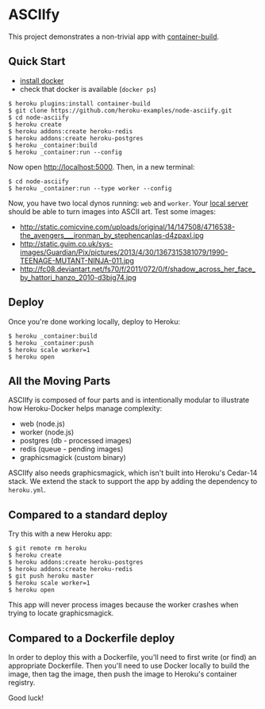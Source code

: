 # ASCIIfy

This project demonstrates a non-trivial app with
[container-build](https://devcenter.heroku.com/articles/build-and-run-heroku-apps-locally-with-docker?preview=1).

## Quick Start

- [install docker](https://docs.docker.com/installation/)
- check that docker is available (`docker ps`)

```
$ heroku plugins:install container-build
$ git clone https://github.com/heroku-examples/node-asciify.git
$ cd node-asciify
$ heroku create
$ heroku addons:create heroku-redis
$ heroku addons:create heroku-postgres
$ heroku _container:build
$ heroku _container:run --config
```

Now open [http://localhost:5000](http://localhost:5000).
Then, in a new terminal:

```
$ cd node-asciify
$ heroku _container:run --type worker --config
```

Now, you have two local dynos running: `web` and `worker`.
Your [local server](http://localhost:5000) should be able to turn images into ASCII art.
Test some images:

- http://static.comicvine.com/uploads/original/14/147508/4716538-the_avengers___ironman_by_stephencanlas-d4zpaxl.jpg
- http://static.guim.co.uk/sys-images/Guardian/Pix/pictures/2013/4/30/1367315381079/1990-TEENAGE-MUTANT-NINJA-011.jpg
- http://fc08.deviantart.net/fs70/f/2011/072/0/f/shadow_across_her_face_by_hattori_hanzo_2010-d3bjg74.jpg

## Deploy

Once you're done working locally, deploy to Heroku:

```
$ heroku _container:build
$ heroku _container:push
$ heroku scale worker=1
$ heroku open
```

## All the Moving Parts

ASCIIfy is composed of four parts and is intentionally modular to
illustrate how Heroku-Docker helps manage complexity:

- web (node.js)
- worker (node.js)
- postgres (db - processed images)
- redis (queue - pending images)
- graphicsmagick (custom binary)

ASCIIfy also needs graphicsmagick, which isn't built into Heroku's Cedar-14 stack.
We extend the stack to support the app by adding the dependency to `heroku.yml`.

## Compared to a standard deploy

Try this with a new Heroku app:

```
$ git remote rm heroku
$ heroku create
$ heroku addons:create heroku-postgres
$ heroku addons:create heroku-redis
$ git push heroku master
$ heroku scale worker=1
$ heroku open
```

This app will never process images because the worker crashes when trying to locate graphicsmagick.

## Compared to a Dockerfile deploy

In order to deploy this with a Dockerfile,
you'll need to first write (or find) an appropriate Dockerfile.
Then you'll need to use Docker locally to build the image,
then tag the image,
then push the image to Heroku's container registry.

Good luck!
